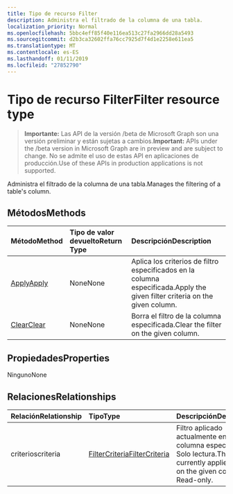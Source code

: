 ```yaml
---
title: Tipo de recurso Filter
description: Administra el filtrado de la columna de una tabla.
localization_priority: Normal
ms.openlocfilehash: 5bbc4eff85f40e116ea513c27fa2966dd28a5493
ms.sourcegitcommit: d2b3ca32602ffa76cc7925d7f4d1e2258e611ea5
ms.translationtype: MT
ms.contentlocale: es-ES
ms.lasthandoff: 01/11/2019
ms.locfileid: "27852790"
---
```

# <a name="filter-resource-type"></a><span data-ttu-id="53dcf-103">Tipo de recurso Filter</span><span class="sxs-lookup"><span data-stu-id="53dcf-103">Filter resource type</span></span>

> <span data-ttu-id="53dcf-104">**Importante:** Las API de la versión /beta de Microsoft Graph son una versión preliminar y están sujetas a cambios.</span><span class="sxs-lookup"><span data-stu-id="53dcf-104">**Important:** APIs under the /beta version in Microsoft Graph are in preview and are subject to change.</span></span> <span data-ttu-id="53dcf-105">No se admite el uso de estas API en aplicaciones de producción.</span><span class="sxs-lookup"><span data-stu-id="53dcf-105">Use of these APIs in production applications is not supported.</span></span>

<span data-ttu-id="53dcf-106">Administra el filtrado de la columna de una tabla.</span><span class="sxs-lookup"><span data-stu-id="53dcf-106">Manages the filtering of a table's column.</span></span>


## <a name="methods"></a><span data-ttu-id="53dcf-107">Métodos</span><span class="sxs-lookup"><span data-stu-id="53dcf-107">Methods</span></span>

| <span data-ttu-id="53dcf-108">Método</span><span class="sxs-lookup"><span data-stu-id="53dcf-108">Method</span></span>           | <span data-ttu-id="53dcf-109">Tipo de valor devuelto</span><span class="sxs-lookup"><span data-stu-id="53dcf-109">Return Type</span></span>    |<span data-ttu-id="53dcf-110">Descripción</span><span class="sxs-lookup"><span data-stu-id="53dcf-110">Description</span></span>|
|:---------------|:--------|:----------|
|[<span data-ttu-id="53dcf-111">Apply</span><span class="sxs-lookup"><span data-stu-id="53dcf-111">Apply</span></span>](../api/filter-apply.md)|<span data-ttu-id="53dcf-112">None</span><span class="sxs-lookup"><span data-stu-id="53dcf-112">None</span></span>|<span data-ttu-id="53dcf-113">Aplica los criterios de filtro especificados en la columna especificada.</span><span class="sxs-lookup"><span data-stu-id="53dcf-113">Apply the given filter criteria on the given column.</span></span>|
|[<span data-ttu-id="53dcf-114">Clear</span><span class="sxs-lookup"><span data-stu-id="53dcf-114">Clear</span></span>](../api/filter-clear.md)|<span data-ttu-id="53dcf-115">None</span><span class="sxs-lookup"><span data-stu-id="53dcf-115">None</span></span>|<span data-ttu-id="53dcf-116">Borra el filtro de la columna especificada.</span><span class="sxs-lookup"><span data-stu-id="53dcf-116">Clear the filter on the given column.</span></span>|

## <a name="properties"></a><span data-ttu-id="53dcf-117">Propiedades</span><span class="sxs-lookup"><span data-stu-id="53dcf-117">Properties</span></span>
<span data-ttu-id="53dcf-118">Ninguno</span><span class="sxs-lookup"><span data-stu-id="53dcf-118">None</span></span>

## <a name="relationships"></a><span data-ttu-id="53dcf-119">Relaciones</span><span class="sxs-lookup"><span data-stu-id="53dcf-119">Relationships</span></span>
| <span data-ttu-id="53dcf-120">Relación</span><span class="sxs-lookup"><span data-stu-id="53dcf-120">Relationship</span></span> | <span data-ttu-id="53dcf-121">Tipo</span><span class="sxs-lookup"><span data-stu-id="53dcf-121">Type</span></span>   |<span data-ttu-id="53dcf-122">Descripción</span><span class="sxs-lookup"><span data-stu-id="53dcf-122">Description</span></span>|
|:---------------|:--------|:----------|
|<span data-ttu-id="53dcf-123">criterios</span><span class="sxs-lookup"><span data-stu-id="53dcf-123">criteria</span></span>|[<span data-ttu-id="53dcf-124">FilterCriteria</span><span class="sxs-lookup"><span data-stu-id="53dcf-124">FilterCriteria</span></span>](filtercriteria.md)|<span data-ttu-id="53dcf-p102">Filtro aplicado actualmente en la columna especificada. Solo lectura.</span><span class="sxs-lookup"><span data-stu-id="53dcf-p102">The currently applied filter on the given column. Read-only.</span></span>|

<!-- uuid: 8fcb5dbc-d5aa-4681-8e31-b001d5168d79
2015-10-25 14:57:30 UTC -->
<!-- {
  "type": "#page.annotation",
  "description": "Filter resource",
  "keywords": "",
  "section": "documentation",
  "tocPath": ""
}-->
